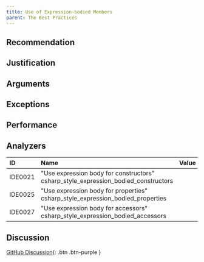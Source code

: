 ```yaml
---
title: Use of Expression-bodied Members
parent: The Best Practices
---
```


## Recommendation

## Justification

## Arguments

## Exceptions

## Performance

## Analyzers

| ID | Name | Value
|:-|:-|:-|
| IDE0021 | "Use expression body for constructors"<br>csharp_style_expression_bodied_constructors | |
| IDE0025 | "Use expression body for properties"<br>csharp_style_expression_bodied_properties | |
| IDE0027 | "Use expression body for accessors"<br>csharp_style_expression_bodied_accessors | |

## Discussion

[GitHub Discussion](){: .btn .btn-purple }